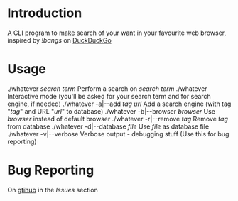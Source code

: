 Introduction
============
A CLI program to make search of your want in your favourite web browser, inspired by *!bangs* on [DuckDuckGo](https://duckduckgo.com)

Usage
=====
./whatever *search term*		Perform a search on *search term*
./whatever				Interactive mode (you'll be asked for your search term and for search engine, if needed)
./whatever -a|--add *tag* *url*		Add a search engine (with tag "*tag*" and URL "*url*" to database)
./whatever -b|--browser *browser*	Use *browser* instead of default browser
./whatever -r|--remove *tag*		Remove *tag* from database
./whatever -d|--database *file*		Use *file* as database file
./whatever -v|--verbose			Verbose output - debugging stuff (Use this for bug reporting)

Bug Reporting
=============
On [gtihub](https://github.com/LEdoian/CustomSearch) in the _Issues_ section
